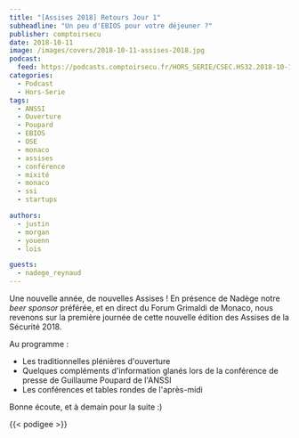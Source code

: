 ```yaml
---
title: "[Assises 2018] Retours Jour 1"
subheadline: "Un peu d'EBIOS pour votre déjeuner ?"
publisher: comptoirsecu
date: 2018-10-11
image: /images/covers/2018-10-11-assises-2018.jpg
podcast:
  feed: https://podcasts.comptoirsecu.fr/HORS_SERIE/CSEC.HS32.2018-10-11_ASSISES_jour1.mp3
categories:
  - Podcast
  - Hors-Serie
tags:
  - ANSSI
  - Ouverture
  - Poupard
  - EBIOS
  - OSE
  - monaco
  - assises
  - conférence
  - mixité
  - monaco
  - ssi
  - startups

authors:
  - justin
  - morgan
  - youenn
  - lois

guests:
  - nadege_reynaud
---
```


Une nouvelle année, de nouvelles Assises !
En présence de Nadège notre *beer sponsor* préférée, et en direct du Forum
Grimaldi de Monaco, nous revenons sur la première journée de cette nouvelle
édition des Assises de la Sécurité 2018.

Au programme :

- Les traditionnelles plénières d'ouverture
- Quelques compléments d'information glanés lors de la conférence de presse de
 Guillaume Poupard de l'ANSSI
- Les conférences et tables rondes de l'après-midi

Bonne écoute, et à demain pour la suite :)

{{< podigee >}}

